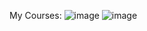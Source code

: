 My Courses:
![image](https://github.com/user-attachments/assets/b41577eb-73db-4036-aec1-eae3ee0ec04d)
![image](https://github.com/user-attachments/assets/4b755d85-5358-4d21-8ef9-08d0ab4f97f5)

